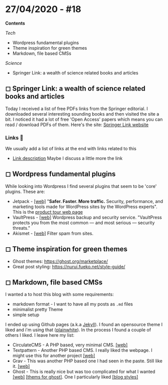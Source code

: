 # 27/04/2020 - #18

**Contents**

*Tech*

- Wordpress fundamental plugins
- Theme inspiration for green themes
- Markdown, file based CMSs

*Science*

- Springer Link: a wealth of science related books and articles

## ◻ Springer Link: a wealth of science related books and articles

Today I received a list of free PDFs links from the Springer editorial. I downloaded several interesting sounding books and then visited the site a bit. I noticed it had a lot of free 'Open Access' papers which means you can read / download PDFs of them. Here's the site: [Springer Link website](https://link.springer.com/)


### Links 🔗

We usually add a list of links at the end with links related to this

- [Link description](http://example.com/link) Maybe I discuss a little more the link



## ◻ Wordpress fundamental plugins

While looking into Wordpress I find several plugins that seem to be 'core' plugins. These are:

- Jetpack - [[web]](https://jetpack.com/) "**Safer. Faster. More traffic.** Security, performance, and marketing tools made for WordPress sites by the WordPress experts". This is the [product tour web page](https://jetpack.com/features/)
- VaultPress - [[web]](https://vaultpress.com/) Wordpress backup and security service. "VaultPress protects you from the most common — and most serious — security threats."
- Akismet  - [[web]](https://akismet.com/) Filter spam from sites.

## ◻ Theme inspiration for green themes

- Ghost themes: https://ghost.org/marketplace/
- Great post styling: https://nurui.fueko.net/style-guide/

## ◻ Markdown, file based CMSs

I wanted a to host this blog with some requirements:
- markdown format - I want to have all my posts as `.md` files
- minimalist pretty Theme
- simple setup

I ended up using Github pages (a.k.a [Jekyll](https://jekyllrb.com/)). I found an opensource theme I liked and i'm using that ([plainwhite](https://github.com/thelehhman/plainwhite-jekyll)). In the process I found a couple of others I liked. I leave here my list:

- CirculateCMS - A PHP based, very minimal CMS. [[web]](https://circulatecms.com/)
- Textpattern - Another PHP based CMS. I really liked the webpage. I might use this for another project [[web]](https://textpattern.com/)
- Grav - This was another PHP based one I had seen in the paste. Still like it. [[web]](https://getgrav.org/)
- Ghost - This is really nice but was too complicated for what I wanted [[web]](https://ghost.org/) [[thems for ghost]](https://ghost.org/marketplace/). One I particularly liked [[blog styles]](https://nurui.fueko.net/style-guide/)
